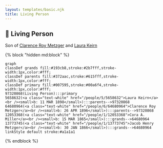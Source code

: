 ```yaml
---
layout: templates/basic.njk
title: Living Person
---
```

## 🔵 Living Person

Son of [Clarence Roy Metzger](/people/6/64680964) and [Laura Keirn](/people/5/5658632)

{% block "hidden md:block" %}
```mermaid
graph
classDef grands fill:#193cb8,stroke:#2b7fff,stroke-width:1px,color:#fff;
classDef parents fill:#372aac,stroke:#615fff,stroke-width:1px,color:#fff;
classDef primary fill:#007595,stroke:#00a6f4,stroke-width:1px,color:#fff;
97320868(Living Person):::primary
5658632(<a class="text-white" href="/people/5/5658632">Laura Keirn</a><br /><small>b: 11 MAR 1898</small>):::parents-->97320868
64680964(<a class="text-white" href="/people/6/64680964">Clarence Roy Metzger</a><br /><small>b: 26 APR 1896</small>):::parents-->97320868
12053368(<a class="text-white" href="/people/1/12053368">Cora A. Miller</a><br /><small>b: 15 MAR 1865</small>):::grands-->64680964
13773745(<a class="text-white" href="/people/1/13773745">Jacob Henry Metzger</a><br /><small>b: 30 JAN 1866</small>):::grands-->64680964
linkStyle default stroke:#a1a1a1
```
{% endblock %}
